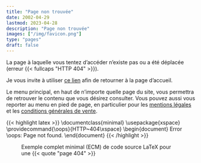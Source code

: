 ```yaml
---
title: "Page non trouvée"
date: 2002-04-29
lastmod: 2023-04-28
description: "Page non trouvée"
images: ["/img/favicon.png"]
type: "pages"
draft: false
---
```


La page à laquelle vous tentez d’accéder n’existe pas ou a été déplacée
(erreur {{< fullcaps "HTTP&nbsp;404" >}}).

Je vous invite à utiliser
[ce lien](/
"Lien vers la page d’accueil")
afin de retourner à la page d’accueil.

Le menu principal, en haut de n’importe quelle page du site, vous permettra
de retrouver le contenu que vous désirez consulter.
Vous pouvez aussi vous reporter au menu en pied de page, en particulier
pour les
[mentions légales](/mentions-legales/
"Lien vers la page des mentions légales")
et les
[conditions générales de vente](/pdf/cgv.pdf
"Lien vers le fichier PDF des conditions générales de vente").

{{< highlight latex >}}
\documentclass{minimal}
\usepackage{xspace}
\providecommand{\oops}{HTTP~404\xspace}
\begin{document}
    Error \oops: Page not found.
\end{document}
{{< /highlight >}}
<figure>
<figcaption>
Exemple complet minimal (ECM) de code source LaTeX pour une
{{< quote "page&nbsp;404" >}}
</figcaption>
</figure>
